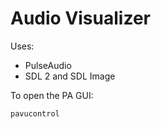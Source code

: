 # Audio Visualizer

Uses:
* PulseAudio
* SDL 2 and SDL Image

To open the PA GUI:
```
pavucontrol
```
